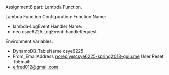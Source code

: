Assignment8
part: Lambda Function.

Lambda Function Configuration:
Function Name:
 - lambda-LogEvent
Handler Name: 
 - neu.csye6225.LogEvent::handleRequest

Environment Variables:
 - DynamoDB_TableName  csye6225
 - From_EmailAddress   noreply@csye6225-spring2018-guju.me
User Reset ToEmail:
 - elfred012@gmail.com


